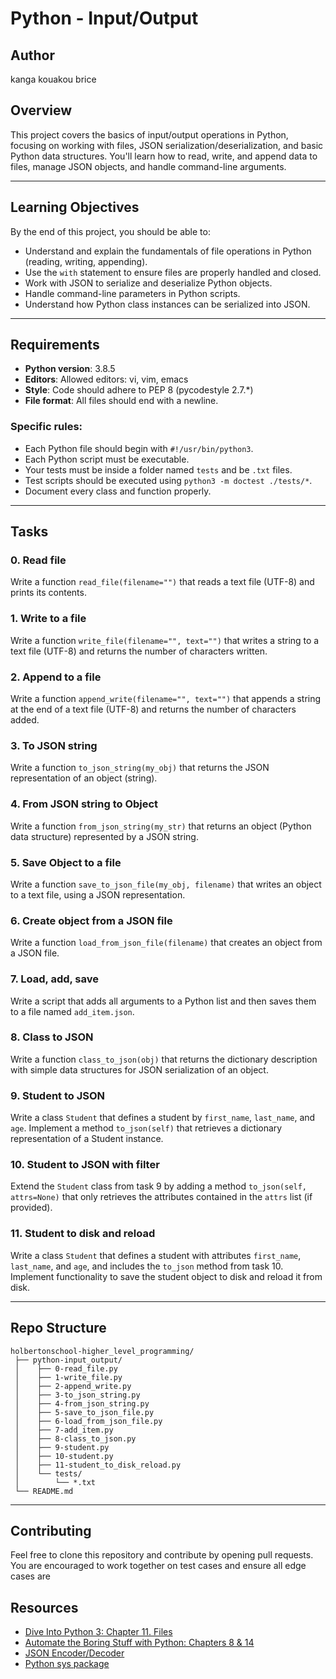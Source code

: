 # Python - Input/Output

## Author
kanga kouakou brice

## Overview
This project covers the basics of input/output operations in Python, focusing on working with files, JSON serialization/deserialization, and basic Python data structures. You'll learn how to read, write, and append data to files, manage JSON objects, and handle command-line arguments.

---

## Learning Objectives

By the end of this project, you should be able to:

- Understand and explain the fundamentals of file operations in Python (reading, writing, appending).
- Use the `with` statement to ensure files are properly handled and closed.
- Work with JSON to serialize and deserialize Python objects.
- Handle command-line parameters in Python scripts.
- Understand how Python class instances can be serialized into JSON.

---

## Requirements

- **Python version**: 3.8.5
- **Editors**: Allowed editors: vi, vim, emacs
- **Style**: Code should adhere to PEP 8 (pycodestyle 2.7.*)
- **File format**: All files should end with a newline.

### Specific rules:
- Each Python file should begin with `#!/usr/bin/python3`.
- Each Python script must be executable.
- Your tests must be inside a folder named `tests` and be `.txt` files.
- Test scripts should be executed using `python3 -m doctest ./tests/*`.
- Document every class and function properly.

---

## Tasks

### 0. Read file
Write a function `read_file(filename="")` that reads a text file (UTF-8) and prints its contents.

### 1. Write to a file
Write a function `write_file(filename="", text="")` that writes a string to a text file (UTF-8) and returns the number of characters written.

### 2. Append to a file
Write a function `append_write(filename="", text="")` that appends a string at the end of a text file (UTF-8) and returns the number of characters added.

### 3. To JSON string
Write a function `to_json_string(my_obj)` that returns the JSON representation of an object (string).

### 4. From JSON string to Object
Write a function `from_json_string(my_str)` that returns an object (Python data structure) represented by a JSON string.

### 5. Save Object to a file
Write a function `save_to_json_file(my_obj, filename)` that writes an object to a text file, using a JSON representation.

### 6. Create object from a JSON file
Write a function `load_from_json_file(filename)` that creates an object from a JSON file.

### 7. Load, add, save
Write a script that adds all arguments to a Python list and then saves them to a file named `add_item.json`.

### 8. Class to JSON
Write a function `class_to_json(obj)` that returns the dictionary description with simple data structures for JSON serialization of an object.

### 9. Student to JSON
Write a class `Student` that defines a student by `first_name`, `last_name`, and `age`. Implement a method `to_json(self)` that retrieves a dictionary representation of a Student instance.

### 10. Student to JSON with filter
Extend the `Student` class from task 9 by adding a method `to_json(self, attrs=None)` that only retrieves the attributes contained in the `attrs` list (if provided).

### 11. Student to disk and reload
Write a class `Student` that defines a student with attributes `first_name`, `last_name`, and `age`, and includes the `to_json` method from task 10. Implement functionality to save the student object to disk and reload it from disk.

---

## Repo Structure

```plaintext
holbertonschool-higher_level_programming/
 ├── python-input_output/
 │    ├── 0-read_file.py
 │    ├── 1-write_file.py
 │    ├── 2-append_write.py
 │    ├── 3-to_json_string.py
 │    ├── 4-from_json_string.py
 │    ├── 5-save_to_json_file.py
 │    ├── 6-load_from_json_file.py
 │    ├── 7-add_item.py
 │    ├── 8-class_to_json.py
 │    ├── 9-student.py
 │    ├── 10-student.py
 │    ├── 11-student_to_disk_reload.py
 │    └── tests/
 │        └── *.txt
 └── README.md
```

---

## Contributing

Feel free to clone this repository and contribute by opening pull requests. You are encouraged to work together on test cases and ensure all edge cases are

## Resources
- [Dive Into Python 3: Chapter 11. Files](https://diveintopython3.problemsolving.io/)
- [Automate the Boring Stuff with Python: Chapters 8 & 14](https://automatetheboringstuff.com/)
- [JSON Encoder/Decoder](https://docs.python.org/3/library/json.html)
- [Python sys package](https://docs.python.org/3/library/sys.html)